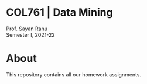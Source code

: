 # COL761 | Data Mining

Prof. Sayan Ranu </br>
Semester I, 2021-22

# About
This repository contains all our homework assignments.
